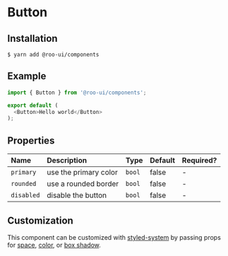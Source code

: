 # Button

<!-- STORY -->

## Installation

```shell
$ yarn add @roo-ui/components
```

## Example

```js
import { Button } from '@roo-ui/components';

export default (
  <Button>Hello world</Button>
);
```

## Properties

| Name       | Description           | Type   | Default | Required? |
|:-----------|:----------------------|:-------|:--------|:----------|
| `primary`  | use the primary color | `bool` | false   | -         |
| `rounded`  | use a rounded border  | `bool` | false   | -         |
| `disabled` | disable the button    | `bool` | false   | -         |

## Customization

This component can be customized with [styled-system](https://github.com/jxnblk/styled-system) by passing props for [space](https://github.com/jxnblk/styled-system#space-responsive), [color](https://github.com/jxnblk/styled-system#color-responsive), or [box shadow](https://github.com/jxnblk/styled-system#misc).
